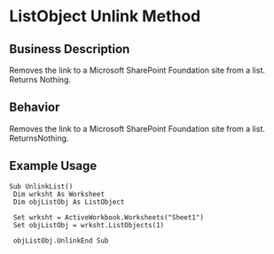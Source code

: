 # ListObject Unlink Method

## Business Description
Removes the link to a Microsoft SharePoint Foundation site from a list. Returns Nothing.

## Behavior
Removes the link to a Microsoft SharePoint Foundation site from a list. ReturnsNothing.

## Example Usage
```vba
Sub UnlinkList() 
 Dim wrksht As Worksheet 
 Dim objListObj As ListObject 
 
 Set wrksht = ActiveWorkbook.Worksheets("Sheet1") 
 Set objListObj = wrksht.ListObjects(1) 
 
 objListObj.UnlinkEnd Sub
```